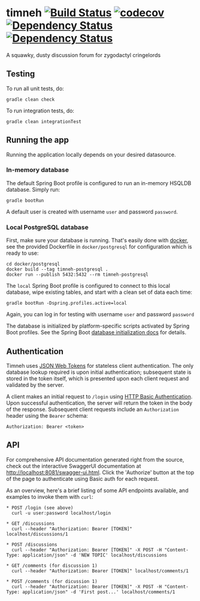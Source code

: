 # timneh [![Build Status](https://travis-ci.org/lhanson/timneh.svg?branch=master)](https://travis-ci.org/lhanson/timneh) [![codecov](https://codecov.io/gh/lhanson/timneh/branch/master/graph/badge.svg)](https://codecov.io/gh/lhanson/timneh) [![Dependency Status](https://www.versioneye.com/user/projects/58012e8fa23d520045b212c5/badge.svg?style=flat-square)](https://www.versioneye.com/user/projects/58012e8fa23d520045b212c5) [![Dependency Status](https://dependencyci.com/github/lhanson/timneh/badge)](https://dependencyci.com/github/lhanson/timneh)


A squawky, dusty discussion forum for zygodactyl cringelords

## Testing

To run all unit tests, do:

    gradle clean check

To run integration tests, do:

    gradle clean integrationTest

## Running the app

Running the application locally depends on your desired datasource.

### In-memory database

The default Spring Boot profile is configured to run an in-memory HSQLDB database. Simply run:

    gradle bootRun

A default user is created with username `user` and password `password`.

### Local PostgreSQL database

First, make sure your database is running. That's easily done with [docker](https://www.docker.com/),
see the provided Dockerfile in `docker/postgresql` for configuration which is ready to use:

    cd docker/postgresql
    docker build --tag timneh-postgresql .
    docker run --publish 5432:5432 --rm timneh-postgresql

The `local` Spring Boot profile is configured to connect to this local database, wipe existing tables, and start with a clean set of data each time:

    gradle bootRun -Dspring.profiles.active=local

Again, you can log in for testing with username `user` and password `password`

The database is initialized by platform-specific scripts activated by Spring Boot profiles.
See the Spring Boot [database initialization docs](http://docs.spring.io/spring-boot/docs/current/reference/html/howto-database-initialization.html#howto-initialize-a-database-using-spring-jdbc) for details.

## Authentication

Timneh uses [JSON Web Tokens](https://jwt.io/) for stateless client authentication. The only database lookup
required is upon initial authentication; subsequent state is stored in the token itself, which is presented
upon each client request and validated by the server.

A client makes an initial request to `/login` using [HTTP Basic Authentication](https://tools.ietf.org/html/rfc2617).
Upon successful authentication, the server will return the token in the body of the response. Subsequent
client requests include an `Authorization` header using the `Bearer` schema:

    Authorization: Bearer <token>

## API

For comprehensive API documentation generated right from the source, check out the interactive
SwaggerUI documentation at [http://localhost:8081/swagger-ui.html](http://localhost:8081/swagger-ui.html).
Click the 'Authorize' button at the top of the page to authenticate using Basic auth for each request.

As an overview, here's a brief listing of some API endpoints available, and examples to invoke them with `curl`:

    * POST /login (see above)
      curl -u user:password localhost/login
      
    * GET /discussions
      curl --header "Authorization: Bearer [TOKEN]" localhost/discussions/1
      
    * POST /discussions
      curl --header "Authorization: Bearer [TOKEN]" -X POST -H "Content-Type: application/json" -d 'NEW TOPIC' localhost/discussions
    
    * GET /comments (for discussion 1)
      curl --header "Authorization: Bearer [TOKEN]" localhost/comments/1
      
    * POST /comments (for dicussion 1)
      curl --header "Authorization: Bearer [TOKEN]" -X POST -H "Content-Type: application/json" -d 'First post...' localhost/comments/1
